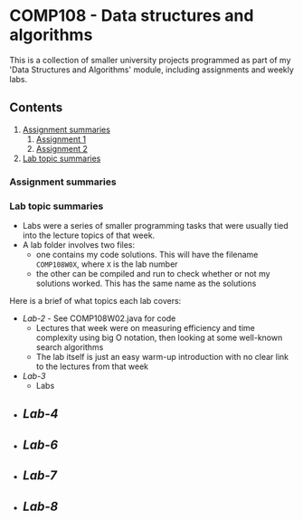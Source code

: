 # COMP108 - Data structures and algorithms
This is a collection of smaller university projects programmed as part of my 'Data Structures and Algorithms' module, including assignments and weekly labs.

## Contents
1. [Assignment summaries](#assignmentSummaries)
    1. [Assignment 1](#assignment1)
    2. [Assignment 2](#assignment2)
2. [Lab topic summaries](#labSummaries)

<a id="assignmentSummaries"></a>
### Assignment summaries


<a id="labSummaries"></a>
### Lab topic summaries
- Labs were a series of smaller programming tasks that were usually tied into the lecture topics of that week. 
- A lab folder involves two files:
    - one contains my code solutions. This will have the filename `COMP108W0X`, where `X` is the lab number
    - the other can be compiled and run to check whether or not my solutions worked. This has the same name as the solutions 

Here is a brief of what topics each lab covers:
- *Lab-2* - See COMP108W02.java for code
  - Lectures that week were on measuring efficiency and time complexity using big O notation, then looking at some well-known search algorithms 
  - The lab itself is just an easy warm-up introduction with no clear link to the lectures from that week
- *Lab-3*
  - Labs
- *Lab-4*
  - 
- *Lab-6*
  - 
- *Lab-7*
  - 
- *Lab-8*
  - 
